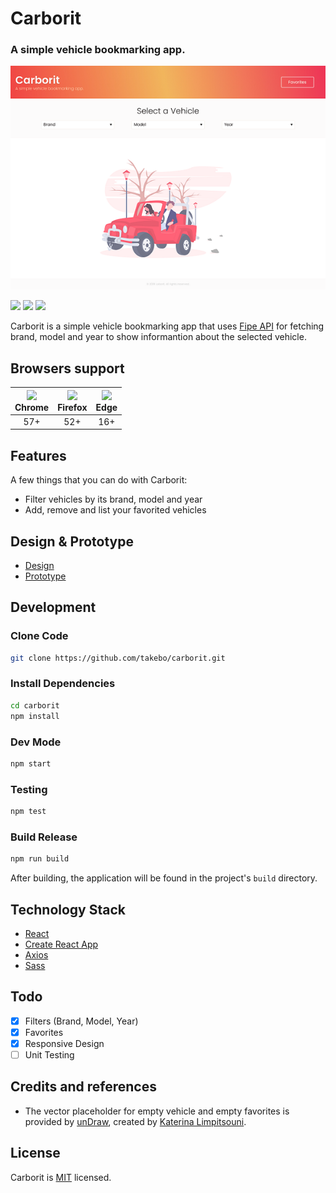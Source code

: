 # Carborit

### A simple vehicle bookmarking app.

<a href="https://carborit.netlify.com/" target="_blank"><img src="screenshot.png"></a>

![](https://flat.badgen.net/github/status/takebo/carborit)
![](https://flat.badgen.net/github/last-commit/takebo/carborit)
![](https://flat.badgen.net/github/license/takebo/carborit)

Carborit is a simple vehicle bookmarking app that uses [Fipe API](http://deividfortuna.github.io/fipe) for fetching brand, model and year to show informantion about the selected vehicle.

## Browsers support

| ![](https://www.w3schools.com/images/compatible_chrome.gif)<br>Chrome | ![](https://www.w3schools.com/images/compatible_firefox.gif)<br>Firefox | ![](https://www.w3schools.com/images/compatible_edge.gif)<br>Edge |
| :-------------------------------------------------------------------: | :---------------------------------------------------------------------: | :---------------------------------------------------------------: |
|                                  57+                                  |                                   52+                                   |                                16+                                |

## Features

A few things that you can do with Carborit:

- Filter vehicles by its brand, model and year
- Add, remove and list your favorited vehicles

## Design & Prototype

- [Design](https://www.figma.com/file/C1ZPduMNxvqlf0xs9jKfbYEW/Carborit?node-id=0%3A1)
- [Prototype](https://www.figma.com/proto/C1ZPduMNxvqlf0xs9jKfbYEW/Carborit?node-id=0%3A1&viewport=792%2C385%2C0.318906&scaling=min-zoom)

## Development

### Clone Code

```bash
git clone https://github.com/takebo/carborit.git
```

### Install Dependencies

```bash
cd carborit
npm install
```

### Dev Mode

```bash
npm start
```

### Testing

```bash
npm test
```

### Build Release

```bash
npm run build
```

After building, the application will be found in the project's `build` directory.

## Technology Stack

- [React](https://github.com/facebook/react)
- [Create React App](https://github.com/facebook/create-react-app)
- [Axios](https://github.com/axios/axios)
- [Sass](https://github.com/sass/node-sass)

## Todo

- [x] Filters (Brand, Model, Year)
- [x] Favorites
- [x] Responsive Design
- [ ] Unit Testing

## Credits and references

- The vector placeholder for empty vehicle and empty favorites is provided by [unDraw](https://undraw.co/), created by [Katerina Limpitsouni](https://twitter.com/ninalimpi).

## License

Carborit is [MIT](LICENSE) licensed.
